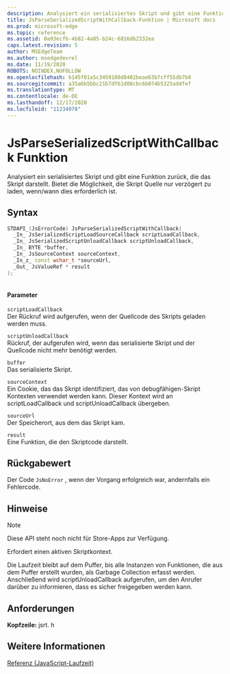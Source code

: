 ```yaml
---
description: Analysiert ein serialisiertes Skript und gibt eine Funktion zurück, die das Skript darstellt. Bietet die Möglichkeit, die Skript Quelle nur verzögert zu laden, wenn/wann dies erforderlich ist.
title: JsParseSerializedScriptWithCallback-Funktion | Microsoft docs
ms.prod: microsoft-edge
ms.topic: reference
ms.assetid: 0a93ecfb-4b82-4a85-b24c-6816db2332ea
caps.latest.revision: 5
author: MSEdgeTeam
ms.author: msedgedevrel
ms.date: 11/19/2020
ROBOTS: NOINDEX,NOFOLLOW
ms.openlocfilehash: b145f01a5c3459100d8402beae63b7cff55db7b8
ms.sourcegitcommit: a35a6b5bbc21b7df61d08cbc6b074b5325ad4fef
ms.translationtype: MT
ms.contentlocale: de-DE
ms.lasthandoff: 12/17/2020
ms.locfileid: "11234078"
---
```

# JsParseSerializedScriptWithCallback Funktion

Analysiert ein serialisiertes Skript und gibt eine Funktion zurück, die das Skript darstellt. Bietet die Möglichkeit, die Skript Quelle nur verzögert zu laden, wenn/wann dies erforderlich ist.  
  
## Syntax  
  
```cpp  
STDAPI_(JsErrorCode) JsParseSerializedScriptWithCallback(  
  _In_ JsSerializedScriptLoadSourceCallback scriptLoadCallback,  
  _In_ JsSerializedScriptUnloadCallback scriptUnloadCallback,  
  _In_ BYTE *buffer,  
  _In_ JsSourceContext sourceContext,  
  _In_z_ const wchar_t *sourceUrl,  
  _Out_ JsValueRef * result  
);  
  
```  
  
#### Parameter  
 `scriptLoadCallback`  
 Der Rückruf wird aufgerufen, wenn der Quellcode des Skripts geladen werden muss.  
  
 `scriptUnloadCallback`  
 Rückruf, der aufgerufen wird, wenn das serialisierte Skript und der Quellcode nicht mehr benötigt werden.  
  
 `buffer`  
 Das serialisierte Skript.  
  
 `sourceContext`  
 Ein Cookie, das das Skript identifiziert, das von debugfähigen-Skript Kontexten verwendet werden kann.     Dieser Kontext wird an scriptLoadCallback und scriptUnloadCallback übergeben.  
  
 `sourceUrl`  
 Der Speicherort, aus dem das Skript kam.  
  
 `result`  
 Eine Funktion, die den Skriptcode darstellt.  
  
## Rückgabewert  
 Der Code `JsNoError` , wenn der Vorgang erfolgreich war, andernfalls ein Fehlercode.  
  
## Hinweise  
  
> [!NOTE]
>  Diese API steht noch nicht für Store-Apps zur Verfügung.  
  
 Erfordert einen aktiven Skriptkontext.  
  
 Die Laufzeit bleibt auf dem Puffer, bis alle Instanzen von Funktionen, die aus dem Puffer erstellt wurden, als Garbage Collection erfasst werden.  Anschließend wird scriptUnloadCallback aufgerufen, um den Anrufer darüber zu informieren, dass es sicher freigegeben werden kann.  
  
## Anforderungen  
 **Kopfzeile:** jsrt. h  
  
## Weitere Informationen  
 [Referenz (JavaScript-Laufzeit)](../chakra-hosting/reference-javascript-runtime.md)

